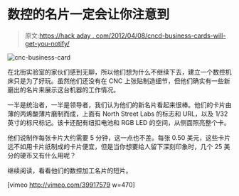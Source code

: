 # 数控的名片一定会让你注意到

> 原文:[https://hack aday . com/2012/04/08/cncd-business-cards-will-get-you-notify/](https://hackaday.com/2012/04/08/cncd-business-cards-will-definitely-get-you-noticed/)

![cnc-business-card](../Images/9901249e29a953c4595c61a5fe903421.png "cnc-business-card")

在北街实验室的家伙们感到无聊，所以他们想为什么不继续下去，建立一个数控机床只是为了好玩。虽然他们还没有在 CNC 上张贴制造细节，但他们确实有一些新磨出的名片来展示这台机器的工作情况。

一半是统治者，一半是领导者，我们认为他们的新名片看起来很棒。他们的卡片由薄的丙烯酸薄片磨制而成，上面有 North Street Labs 的标志和 URL，以及 1/32 英寸的标尺标记。该卡还配有纽扣电池和 RGB LED 的空间，从侧面照亮整个卡。

他们说制作每张卡片大约需要 5 分钟，这一点也不差。每张 0.50 美元，这些卡片远不如用卡片纸制成的卡片便宜，但是当你想要给人留下深刻印象时，几个 25 美分的硬币又有什么用呢？

继续阅读，看看他们的数控加工名片的短片。

[vimeo http://vimeo.com/39917579 w=470]